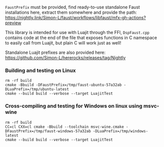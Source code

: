 `FaustPrefix` must be provided, find ready-to-use standalone Faust installations here, extract them somewhere and provide the path: https://nightly.link/Simon-L/faust/workflows/libfaust/mfx-gh-actions?preview

This library is intended for use with Luajit through the FFI, `DspFaust.cpp` contains code at the end of the file that exposes functions in C namespace to easily call from Luajit, but plain C will work just as well!

Standalone Luajit prefixes are also provided here: https://github.com/Simon-L/hererocks/releases/tag/Nightly

### Building and testing on Linux
```
rm -rf build
cmake -Bbuild -DFaustPrefix=/tmp/faust-ubuntu-57a32ab -DLuaPrefix=/tmp/ubuntu-latest
cmake --build build --verbose --target LuajitTest
```

### Cross-compiling and testing for Windows on linux using msvc-wine
```
rm -rf build
CC=cl CXX=cl cmake -Bbuild --toolchain msvc-wine.cmake -DFaustPrefix=/tmp/faust-windows-57a32ab -DLuaPrefix=/tmp/windows-latest
cmake --build build --verbose --target LuajitTest
```
